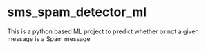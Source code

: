 # sms_spam_detector_ml
This is a python based ML project to predict whether or not  a given message is  a Spam message
